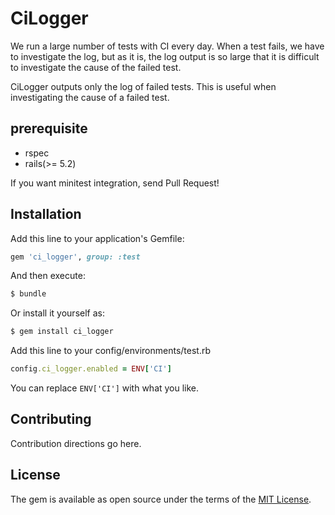 # CiLogger

We run a large number of tests with CI every day. When a test fails, we have to investigate the log, but as it is, the log output is so large that it is difficult to investigate the cause of the failed test.

CiLogger outputs only the log of failed tests. This is useful when investigating the cause of a failed test.

## prerequisite

- rspec
- rails(>= 5.2)

If you want minitest integration, send Pull Request! 

## Installation

Add this line to your application's Gemfile:

```ruby
gem 'ci_logger', group: :test
```

And then execute:
```bash
$ bundle
```

Or install it yourself as:
```bash
$ gem install ci_logger
```

Add this line to your config/environments/test.rb

```ruby
config.ci_logger.enabled = ENV['CI']
```

You can replace `ENV['CI']` with what you like.

## Contributing
Contribution directions go here.

## License
The gem is available as open source under the terms of the [MIT License](https://opensource.org/licenses/MIT).
